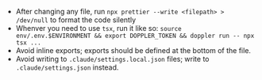 - After changing any file, run `npx prettier --write <filepath> > /dev/null` to format the code silently
- Whenver you need to use `tsx`, run it like so: `source env/.env.$ENVIRONMENT && export DOPPLER_TOKEN && doppler run -- npx tsx ...`
- Avoid inline exports; exports should be defined at the bottom of the file.
- Avoid writing to `.claude/settings.local.json` files; write to `.claude/settings.json` instead.
